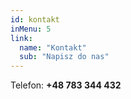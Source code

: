```yaml
---
id: kontakt
inMenu: 5
link:
  name: "Kontakt"
  sub: "Napisz do nas"
---
```


Telefon: **+48 783 344 432**